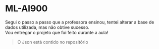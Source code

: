 # ML-AI900
Segui o passo a passo que a professora ensinou, tentei alterar a base de dados utilizada, mas não obtive sucesso. <br>
Vou entregar o projeto que foi feito durante a aula!

> O Json está contido no repositório
